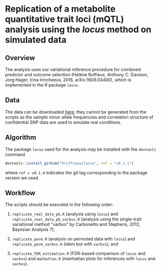 # Replication of a metabolite quantitative trait loci (mQTL) analysis using the *locus* method on simulated data 

## Overview 

The analysis uses our variational inference procedure for combined
predictor and outcome selection (Hélène Ruffieux, Anthony C. Davison,
Jorg Hager, Irina Irincheeva, 2016, arXiv:1609.03400), which is
implemented in the R package `locus`.

## Data

The data can be downloaded 
[here](https://dx.doi.org/10.6084/m9.figshare.4509755.v1); they cannot be 
generated from the scripts as the sample minor allele frequencies and 
correlation structure of confidential SNP data are used to emulate 
real conditions.

## Algorithm

The package `locus` used for the analysis may be installed with the 
`devtools` command 
```R
devtools::install_github("hruffieux/locus", ref = "v0.1.1")
```
where `ref = v0.1.0` indicates the git tag corresponding to the package 
version we used.

## Workflow

The scripts should be executed in the following order:

1. `replicate_real_data_pb.R` (analysis using `locus`) and 
   `replicate_real_data_pb_varbvs.R` (analysis using the single-trait 
   variational method "varbvs" by Carbonetto and Stephens, 2012, 
   Bayesian Analysis 7);

2. `replicate_perm.R` (analysis on permuted data with `locus`) and 
   `replicate_perm_varbvs.R` (idem but with `varbvs`); and

3. `replicate_FDR_estimation.R` (FDR-based comparison of `locus` and 
   `varbvs`) and `manhattan.R` (manhattan plots for inferences with 
   `locus` and `varbvs`).

     